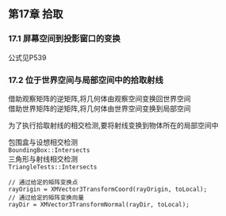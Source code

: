 ## 第17章 拾取
### 17.1 屏幕空间到投影窗口的变换
公式见P539  
### 17.2 位于世界空间与局部空间中的拾取射线
借助观察矩阵的逆矩阵,将几何体由观察空间变换回世界空间  
借助世界矩阵的逆矩阵,将几何体由世界空间变换到局部空间  
  
为了执行拾取射线的相交检测,要将射线变换到物体所在的局部空间中  
  
包围盒与设想相交检测  
`BoundingBox::Intersects`  
三角形与射线相交检测  
`TriangleTests::Intersects`  
```
// 通过给定的矩阵变换点
rayOrigin = XMVector3TransformCoord(rayOrigin, toLocal);
// 通过给定的矩阵变换向量
rayDir = XMVector3TransformNormal(rayDir, toLocal);
```